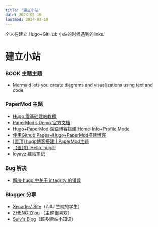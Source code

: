 ```yaml
---
title: "建立小站"
date: 2024-03-10
lastmod: 2024-03-10
---
```


个人在建立 Hugo+GitHub 小站的时候遇到的links.

<!--more-->

# 建立小站

### BOOK 主题主题
- [Mermaid](https://mermaid.js.org/intro/) lets you create diagrams and visualizations using text and code.

### PaperMod 主题

- [Hugo 零基础建站教程](https://www.kancloud.cn/yunduanio/gohugo_learning)
- [PaperMod’s Demo 官方文档](https://adityatelange.github.io/hugo-PaperMod/)
- [Hugo+PaperMod 双语博客搭建 Home-Info+Profile Mode](https://www.yunyitang.me/hugo-papermod-blog/#%E7%BD%91%E7%AB%99%E9%83%A8%E7%BD%B2)
- [使用Github Pages+Hugo+PaperMod搭建博客](https://www.elegantcrazy.com/posts/blog/build-blog-with-github-pages-hugo-and-papermod/)
- [[置顶] hugo博客搭建 | PaperMod主题](https://www.sulvblog.cn/posts/blog/build_hugo/)
- [【置顶】Hello, hugo!](https://www.lvbibir.cn/posts/blog/hello-hugo/)
- [loyayz 建站笔记](https://loyayz.com/website/)

### Bug 解决
- [解决 hugo 中关于 integrity 的错误](https://smc.im/post/resolve-integrity-error-in-hugo/)

### Blogger 分享
- [Xecades' Site](https://xecades.xyz)（ZJU 竺院的学生）
- [ZHENG Zi'ou](https://orianna-zzo.github.io/) （主题很喜欢）
- [Sulv's Blog](https://www.sulvblog.cn/)（超多建站小知识）